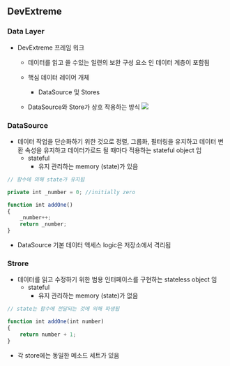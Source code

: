 ## DevExtreme

### Data Layer
- DevExtreme 프레임 워크
  - 데이터를 읽고 쓸 수있는 일련의 보완 구성 요소 인 데이터 계층이 포함됨
  - 핵심 데이터 레이어 개체
    - DataSource 및 Stores
    
  - DataSource와 Store가 상호 작용하는 방식
![](https://js.devexpress.com/Content/images/doc/20_2/PhoneJS/scheme-data-layer.png)

### DataSource
- 데이터 작업을 단순화하기 위한 것으로 정렬, 그룹화, 필터링을 유지하고 데이터 변환 속성을 유지하고 데이터가로드 될 때마다 적용하는 stateful object 임
  - stateful 
    - 유지 관리하는 memory (state)가 있음
    
```javascript
// 함수에 의해 state가 유지됩   

private int _number = 0; //initially zero 

function int addOne()
{
    _number++;
    return _number;
}
```
- DataSource 기본 데이터 액세스 logic은 저장소에서 격리됨

### Strore
- 데이터를 읽고 수정하기 위한 범용 인터페이스를 구현하는 stateless object 임
  - stateful 
    - 유지 관리하는 memory (state)가 없음
    
```javascript
// state는 함수에 전달되는 것에 의해 파생됩    

function int addOne(int number)
{
    return number + 1;
}
```
- 각 store에는 동일한 메소드 세트가 있음
